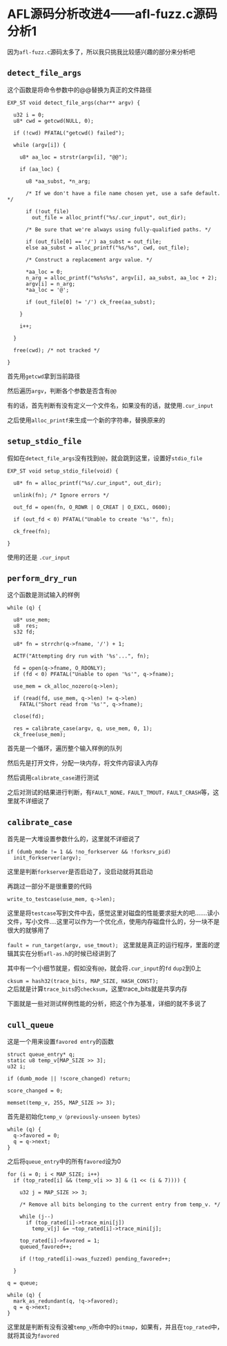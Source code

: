 # AFL源码分析改进4——afl-fuzz.c源码分析1

因为`afl-fuzz.c`源码太多了，所以我只挑我比较感兴趣的部分来分析吧

## `detect_file_args`
这个函数是将命令参数中的@@替换为真正的文件路径

```
EXP_ST void detect_file_args(char** argv) {

  u32 i = 0;
  u8* cwd = getcwd(NULL, 0);

  if (!cwd) PFATAL("getcwd() failed");

  while (argv[i]) {

    u8* aa_loc = strstr(argv[i], "@@");

    if (aa_loc) {

      u8 *aa_subst, *n_arg;

      /* If we don't have a file name chosen yet, use a safe default. */

      if (!out_file)
        out_file = alloc_printf("%s/.cur_input", out_dir);

      /* Be sure that we're always using fully-qualified paths. */

      if (out_file[0] == '/') aa_subst = out_file;
      else aa_subst = alloc_printf("%s/%s", cwd, out_file);

      /* Construct a replacement argv value. */

      *aa_loc = 0;
      n_arg = alloc_printf("%s%s%s", argv[i], aa_subst, aa_loc + 2);
      argv[i] = n_arg;
      *aa_loc = '@';

      if (out_file[0] != '/') ck_free(aa_subst);

    }

    i++;

  }

  free(cwd); /* not tracked */

}
```

首先用`getcwd`拿到当前路径  

然后遍历`argv`，判断各个参数是否含有`@@`  

有的话，首先判断有没有定义一个文件名，如果没有的话，就使用`.cur_input`  

之后使用`alloc_printf`来生成一个新的字符串，替换原来的  

## `setup_stdio_file`

假如在`detect_file_args`没有找到`@@`，就会跳到这里，设置好`stdio_file`
```
EXP_ST void setup_stdio_file(void) {

  u8* fn = alloc_printf("%s/.cur_input", out_dir);

  unlink(fn); /* Ignore errors */

  out_fd = open(fn, O_RDWR | O_CREAT | O_EXCL, 0600);

  if (out_fd < 0) PFATAL("Unable to create '%s'", fn);

  ck_free(fn);

}
```
使用的还是 `.cur_input`

## `perform_dry_run`
这个函数是测试输入的样例

```
while (q) {

  u8* use_mem;
  u8  res;
  s32 fd;

  u8* fn = strrchr(q->fname, '/') + 1;

  ACTF("Attempting dry run with '%s'...", fn);

  fd = open(q->fname, O_RDONLY);
  if (fd < 0) PFATAL("Unable to open '%s'", q->fname);

  use_mem = ck_alloc_nozero(q->len);

  if (read(fd, use_mem, q->len) != q->len)
    FATAL("Short read from '%s'", q->fname);

  close(fd);

  res = calibrate_case(argv, q, use_mem, 0, 1);
  ck_free(use_mem);

```
首先是一个循环，遍历整个输入样例的队列  

然后先是打开文件，分配一块内存，将文件内容读入内存  

然后调用`calibrate_case`进行测试  

之后对测试的结果进行判断，有`FAULT_NONE，FAULT_TMOUT，FAULT_CRASH`等，这里就不详细说了  

## `calibrate_case`
首先是一大堆设置参数什么的，这里就不详细说了  
```
if (dumb_mode != 1 && !no_forkserver && !forksrv_pid)
  init_forkserver(argv);
```
这里是判断`forkserver`是否启动了，没启动就将其启动

再跳过一部分不是很重要的代码

`write_to_testcase(use_mem, q->len);`

这里是将`testcase`写到文件中去，感觉这里对磁盘的性能要求挺大的吧…….读小文件，写小文件….这里可以作为一个优化点，使用内存磁盘什么的，分一块不是很大的就够用了  

`fault = run_target(argv, use_tmout);
`
这里就是真正的运行程序，里面的逻辑其实在分析`afl-as.h`的时候已经讲到了  

其中有一个小细节就是，假如没有`@@`，就会将`.cur_input`的`fd` `dup2`到0上  

`cksum = hash32(trace_bits, MAP_SIZE, HASH_CONST);`  
之后就是计算`trace_bits`的`checksum`，这里trace_bits就是共享内存  

下面就是一些对测试样例性能的分析，把这个作为基准，详细的就不多说了

## `cull_queue`
这是一个用来设置`favored entry`的函数  
```
struct queue_entry* q;
static u8 temp_v[MAP_SIZE >> 3];
u32 i;

if (dumb_mode || !score_changed) return;

score_changed = 0;

memset(temp_v, 255, MAP_SIZE >> 3);
```
首先是初始化`temp_v（previously-unseen bytes）`  

```
while (q) {
  q->favored = 0;
  q = q->next;
}
```
之后将`queue_entry`中的所有`favored`设为0

```
for (i = 0; i < MAP_SIZE; i++)
  if (top_rated[i] && (temp_v[i >> 3] & (1 << (i & 7)))) {

    u32 j = MAP_SIZE >> 3;

    /* Remove all bits belonging to the current entry from temp_v. */

    while (j--)
      if (top_rated[i]->trace_mini[j])
        temp_v[j] &= ~top_rated[i]->trace_mini[j];

    top_rated[i]->favored = 1;
    queued_favored++;

    if (!top_rated[i]->was_fuzzed) pending_favored++;

  }

q = queue;

while (q) {
  mark_as_redundant(q, !q->favored);
  q = q->next;
}
```
这里就是判断有没有没被`temp_v`所命中的`bitmap`，如果有，并且在`top_rated`中，就将其设为`favored`  
